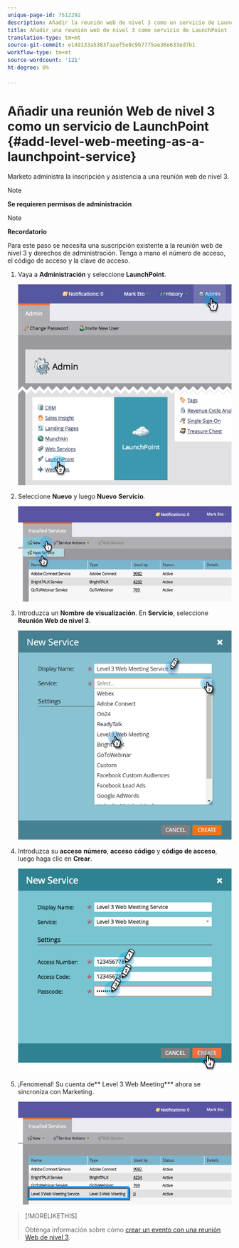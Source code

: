 ```yaml
---
unique-page-id: 7512292
description: Añadir la reunión web de nivel 3 como un servicio de LaunchPoint - Documentos de marketing - Documentación del producto
title: Añadir una reunión web de nivel 3 como servicio de LaunchPoint
translation-type: tm+mt
source-git-commit: e149133a5383faaef5e9c9b7775ae36e633ed7b1
workflow-type: tm+mt
source-wordcount: '121'
ht-degree: 0%

---
```



# Añadir una reunión Web de nivel 3 como un servicio de LaunchPoint {#add-level-web-meeting-as-a-launchpoint-service}

Marketo administra la inscripción y asistencia a una reunión web de nivel 3.

>[!NOTE]
>
>**Se requieren permisos de administración**

>[!NOTE]
>
>**Recordatorio**
>
>Para este paso se necesita una suscripción existente a la reunión web de nivel 3 y derechos de administración. Tenga a mano el número de acceso, el código de acceso y la clave de acceso.

1. Vaya a **Administración** y seleccione **LaunchPoint**.

   ![](assets/image2015-4-23-10-3a5-3a12.png)

1. Seleccione **Nuevo** y luego **Nuevo** **Servicio**.

   ![](assets/level-3-web-meeting-new-service.png)

1. Introduzca un **Nombre** **de visualización**. En **Servicio**, seleccione **Reunión Web de nivel 3**.

   ![](assets/new-service-level-3.png)

1. Introduzca su **acceso** **número**, **acceso** **código** y **código de acceso**, luego haga clic en **Crear**.

   ![](assets/image2015-4-23-10-3a10-3a26.png)

1. ¡Fenomenal! Su cuenta de** Level 3 Web Meeting*** ahora se sincroniza con Marketing.

   ![](assets/level-3-web-meeting.png)

>[!MORELIKETHIS]
>
>Obtenga información sobre cómo [crear un evento con una reunión Web de nivel 3](../../../product-docs/demand-generation/events/create-an-event/create-an-event-with-level-3-web-meeting.md).

